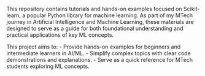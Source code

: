 This repository contains tutorials and hands-on examples focused on Scikit-learn,
a popular Python library for machine learning. As part of my MTech journey in 
Artificial Intelligence and Machine Learning, these materials are designed 
to serve as a guide for both foundational understanding and practical 
applications of key ML concepts.

This project aims to:
    - Provide hands-on examples for beginners and intermediate learners in AI/ML.
    - Simplify complex topics with clear code demonstrations and explanations.
    - Serve as a quick reference for MTech students exploring ML concepts.
